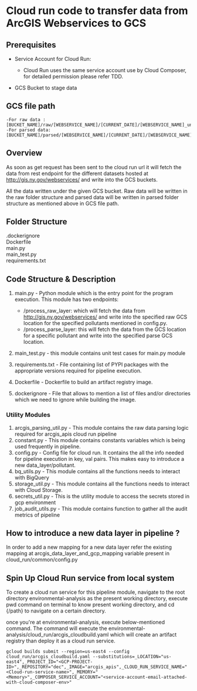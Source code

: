 # Cloud run code to transfer data from ArcGIS Webservices to GCS

## Prerequisites

- Service Account for Cloud Run: </br>
  - Cloud Run uses the same service account use by Cloud Composer, for detailed permission please refer TDD.

- GCS Bucket to stage data

## GCS file path

```
-For raw data : [BUCKET_NAME]/raw/[WEBSERVICE_NAME]/[CURRENT_DATE]/[WEBSERVICE_NAME]_unix_ingestion_timestamp.json
-For parsed data: [BUCKET_NAME]/parsed/[WEBSERVICE_NAME]/[CURRENT_DATE]/[WEBSERVICE_NAME]_unix_ingestion_timestamp.json  
```

## Overview

As soon as get request has been sent to the cloud run url it will fetch the data from rest endpoint for the different datasets hosted at http://gis.ny.gov/webservices/ and write into the GCS buckets.

All the data written under the given GCS bucket. Raw data will be written in the raw folder structure and parsed data will be written in parsed folder structure as mentioned above in GCS file path. 

## Folder Structure 

.dockerignore </br>
Dockerfile </br>
main.py </br>
main_test.py </br>
requirements.txt </br>


## Code Structure & Description

1. main.py - Python module which is the entry point for the program execution. 
   This module has two endpoints:
   - /process_raw_layer: which will fetch the data from http://gis.ny.gov/webservices/ and write into the specified raw GCS location 
     for the specified pollutants mentioned in config.py.
   - /process_parse_layer: this will fetch the data from the GCS location for a specific pollutant and write into the specified parse GCS location.
   
2. main_test.py - this module contains unit test cases for main.py module
  
3. requirements.txt - File containing list of PYPI packages with the appropriate versions required for pipeline execution.

4. Dockerfile - Dockerfile to build an artifact registry image.

5. dockerignore - File that allows to mention a list of files and/or directories which we need to ignore while building the image.


### Utility Modules
1. arcgis_parsing_util.py - This module contains the raw data parsing logic required for arcgis_apis cloud run pipeline
2. constant.py - This module contains constants variables which is being used frequently in pipeline.
3. config.py - Config file for cloud run. It contains the all the info needed for pipeline execution in key, val pairs. This makes easy to introduce a new data_layer/pollutant.
4. bq_utils.py - This module contains all the functions needs to interact with BigQuery
5. storage_util.py - This module contains all the functions needs to interact with Cloud Storage.
6. secrets_util.py - This is the utility module to access the secrets stored in gcp environment
7. job_audit_utils.py - This module contains function to gather all the audit metrics of pipeline


## How to introduce a new data layer in pipeline ?

In order to add a new mapping for a new data layer refer the existing mapping at 
arcgis_data_layer_and_gcp_mapping variable present in cloud_run/common/config.py

## Spin Up Cloud Run service from local system
To create a cloud run service for this pipeline module, navigate to the root directory environmental-analysis as the present working directory,
execute pwd command on terminal to know present working directory, and cd {/path} to navigate on a certain directory.

once you're at environmental-analysis, execute below-mentioned command. The command will execute the environmental-analysis/cloud_run/arcgis_cloudbuild.yaml which will create an artifact registry than deploy it as a cloud run service.
```
gcloud builds submit --region=us-east4 --config cloud_run/arcgis_cloudbuild.yaml --substitutions=_LOCATION="us-east4",_PROJECT_ID="<GCP-PROJECT-ID>",_REPOSITORY="dec",_IMAGE="arcgis_apis",_CLOUD_RUN_SERVICE_NAME="<Cloud-run-service-name>",_MEMORY="<Memory>",_COMPOSER_SERVICE_ACCOUNT="<service-account-email-attached-with-cloud-composer-env>"

```
